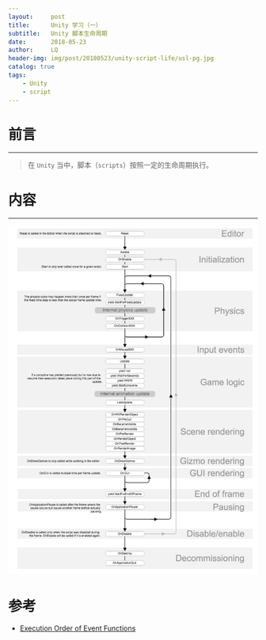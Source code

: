 ```yaml
---
layout:     post
title:      Unity 学习（一）
subtitle:   Unity 脚本生命周期
date:       2018-05-23
author:     LQ
header-img: img/post/20180523/unity-script-life/usl-pg.jpg
catalog: true
tags:
    - Unity
    - script
---
```

# 前言
---
>在 `Unity` 当中，脚本（`scripts`）按照一定的生命周期执行。

# 内容
---
![script life](https://raw.githubusercontent.com/chenup/chenup.github.io/master/img/post/20180523/unity-script-life/usl-sl.jpg)

# 参考
- [Execution Order of Event Functions](https://docs.unity3d.com/Manual/ExecutionOrder.html)


